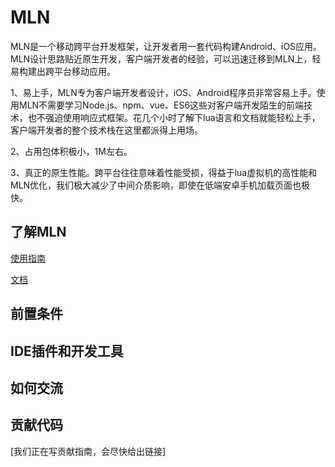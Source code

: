 # MLN
MLN是一个移动跨平台开发框架，让开发者用一套代码构建Android、iOS应用。MLN设计思路贴近原生开发，客户端开发者的经验，可以迅速迁移到MLN上，轻易构建出跨平台移动应用。

1、易上手，MLN专为客户端开发者设计，iOS、Android程序员非常容易上手。使用MLN不需要学习Node.js、npm、vue、ES6这些对客户端开发陌生的前端技术，也不强迫使用响应式框架。花几个小时了解下lua语言和文档就能轻松上手，客户端开发者的整个技术栈在这里都派得上用场。

2、占用包体积极小，1M左右。

3、真正的原生性能。跨平台往往意味着性能受损，得益于lua虚拟机的高性能和MLN优化，我们极大减少了中间介质影响，即使在低端安卓手机加载页面也极快。

## 了解MLN

[使用指南](https://mln.immomo.com/zh-cn/docs/)

[文档](https://mln.immomo.com/zh-cn/api/)


## 前置条件


## IDE插件和开发工具

## 如何交流

## 贡献代码

[我们正在写贡献指南，会尽快给出链接]
